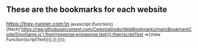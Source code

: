 ## These are the bookmarks for each website ##

https://trex-runner.com:\n
<small>javascript:(function(){fetch('https://raw.githubusercontent.com/CelestialDodo/WebBookmarks/main/BookmarkCode/DinoGame.js').then(response=>response.text()).then(scriptText =>{(new Function(scriptText))();});})();</small>
